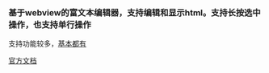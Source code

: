 ### 基于webview的富文本编辑器，支持编辑和显示html。支持长按选中操作，也支持单行操作

支持功能较多，[基本都有](http://www.mamicode.com/info-detail-1678184.html?__cf_chl_jschl_tk__=d5350218285fd36f8e5b556cb99e97bedc113338-1583909010-0-AY0dRogvMijta-4W5KBmbnf_Yf1pA5aYUreTbdH7aUWZcbtmlFZw0w6xtPmUQoz7sEfFK-XfH1HeB9D_uNytLBX6oqLA7-AzhzdBSVQ2fdVA815XLu7PUA9w__i7BJrxM14cIbhB5oBzXH182EPpe8zRzwJObSQDCaUrpHrNcurD3u4f9DoceypiqZsebc2Cj6iR4eh_AElFbJhU33ZwBg9xMNyoxBufwjHWi4ekEuIUTBknn9_Ellx9YhYtlwrw7egeHqfN7K0o9iqspfHt8uzoXlCXBaVuJ9jcKrnh-aBqpwiqA0Ob3uvOzuWxZCAJYg)


[官方文档](https://developer.mozilla.org/zh-CN/docs/Web/API/Document/execCommand#%E5%91%BD%E4%BB%A4)
